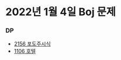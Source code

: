 # 2022년 1월 4일 Boj 문제

### DP

- [2156 포도주시식](https://www.acmicpc.net/problem/2156)
- [1106 호텔](https://www.acmicpc.net/problem/1106)
